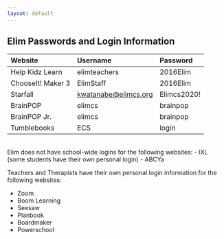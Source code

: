 ```yaml
---
layout: default
--- 
```


## Elim Passwords and Login Information

| **Website** | **Username** | **Password** |
| :-- | :-- | :-- | 
| Help Kidz Learn | elimteachers | 2016Elim |
| ChooseIt! Maker 3 | ElimStaff | 2016Elim |
| Starfall | kwatanabe@elimcs.org | Elimcs2020! |
| BrainPOP | elimcs | brainpop |
| BrainPOP Jr. | elimcs | brainpop |
| Tumblebooks | ECS | login |

<br>
Elim does not have school-wide logins for the following websites:
- IXL (some students have their own personal login)
- ABCYa

Teachers and Therapists have their own personal login information for the following websites:
- Zoom
- Boom Learning
- Seesaw
- Planbook
- Boardmaker
- Powerschool